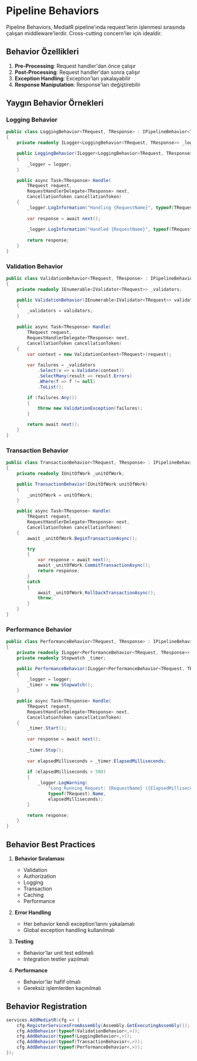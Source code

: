 # Pipeline Behaviors

Pipeline Behaviors, MediatR pipeline'ında request'lerin işlenmesi sırasında çalışan middleware'lerdir. Cross-cutting concern'ler için idealdir.

## Behavior Özellikleri

1. **Pre-Processing**: Request handler'dan önce çalışır
2. **Post-Processing**: Request handler'dan sonra çalışır
3. **Exception Handling**: Exception'ları yakalayabilir
4. **Response Manipulation**: Response'ları değiştirebilir

## Yaygın Behavior Örnekleri

### Logging Behavior
```csharp
public class LoggingBehavior<TRequest, TResponse> : IPipelineBehavior<TRequest, TResponse>
{
    private readonly ILogger<LoggingBehavior<TRequest, TResponse>> _logger;

    public LoggingBehavior(ILogger<LoggingBehavior<TRequest, TResponse>> logger)
    {
        _logger = logger;
    }

    public async Task<TResponse> Handle(
        TRequest request,
        RequestHandlerDelegate<TResponse> next,
        CancellationToken cancellationToken)
    {
        _logger.LogInformation("Handling {RequestName}", typeof(TRequest).Name);
        
        var response = await next();
        
        _logger.LogInformation("Handled {RequestName}", typeof(TRequest).Name);
        
        return response;
    }
}
```

### Validation Behavior
```csharp
public class ValidationBehavior<TRequest, TResponse> : IPipelineBehavior<TRequest, TResponse>
{
    private readonly IEnumerable<IValidator<TRequest>> _validators;

    public ValidationBehavior(IEnumerable<IValidator<TRequest>> validators)
    {
        _validators = validators;
    }

    public async Task<TResponse> Handle(
        TRequest request,
        RequestHandlerDelegate<TResponse> next,
        CancellationToken cancellationToken)
    {
        var context = new ValidationContext<TRequest>(request);
        
        var failures = _validators
            .Select(v => v.Validate(context))
            .SelectMany(result => result.Errors)
            .Where(f => f != null)
            .ToList();

        if (failures.Any())
        {
            throw new ValidationException(failures);
        }

        return await next();
    }
}
```

### Transaction Behavior
```csharp
public class TransactionBehavior<TRequest, TResponse> : IPipelineBehavior<TRequest, TResponse>
{
    private readonly IUnitOfWork _unitOfWork;

    public TransactionBehavior(IUnitOfWork unitOfWork)
    {
        _unitOfWork = unitOfWork;
    }

    public async Task<TResponse> Handle(
        TRequest request,
        RequestHandlerDelegate<TResponse> next,
        CancellationToken cancellationToken)
    {
        await _unitOfWork.BeginTransactionAsync();

        try
        {
            var response = await next();
            await _unitOfWork.CommitTransactionAsync();
            return response;
        }
        catch
        {
            await _unitOfWork.RollbackTransactionAsync();
            throw;
        }
    }
}
```

### Performance Behavior
```csharp
public class PerformanceBehavior<TRequest, TResponse> : IPipelineBehavior<TRequest, TResponse>
{
    private readonly ILogger<PerformanceBehavior<TRequest, TResponse>> _logger;
    private readonly Stopwatch _timer;

    public PerformanceBehavior(ILogger<PerformanceBehavior<TRequest, TResponse>> logger)
    {
        _logger = logger;
        _timer = new Stopwatch();
    }

    public async Task<TResponse> Handle(
        TRequest request,
        RequestHandlerDelegate<TResponse> next,
        CancellationToken cancellationToken)
    {
        _timer.Start();
        
        var response = await next();
        
        _timer.Stop();
        
        var elapsedMilliseconds = _timer.ElapsedMilliseconds;
        
        if (elapsedMilliseconds > 500)
        {
            _logger.LogWarning(
                "Long Running Request: {RequestName} ({ElapsedMilliseconds} milliseconds)",
                typeof(TRequest).Name,
                elapsedMilliseconds);
        }

        return response;
    }
}
```

## Behavior Best Practices

1. **Behavior Sıralaması**
   - Validation
   - Authorization
   - Logging
   - Transaction
   - Caching
   - Performance

2. **Error Handling**
   - Her behavior kendi exception'larını yakalamalı
   - Global exception handling kullanılmalı

3. **Testing**
   - Behavior'lar unit test edilmeli
   - Integration testler yazılmalı

4. **Performance**
   - Behavior'lar hafif olmalı
   - Gereksiz işlemlerden kaçınılmalı

## Behavior Registration

```csharp
services.AddMediatR(cfg => {
    cfg.RegisterServicesFromAssembly(Assembly.GetExecutingAssembly());
    cfg.AddBehavior(typeof(ValidationBehavior<,>));
    cfg.AddBehavior(typeof(LoggingBehavior<,>));
    cfg.AddBehavior(typeof(TransactionBehavior<,>));
    cfg.AddBehavior(typeof(PerformanceBehavior<,>));
});
``` 
